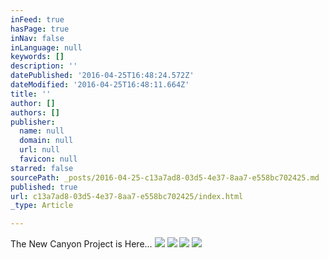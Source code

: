 ```yaml
---
inFeed: true
hasPage: true
inNav: false
inLanguage: null
keywords: []
description: ''
datePublished: '2016-04-25T16:48:24.572Z'
dateModified: '2016-04-25T16:48:11.664Z'
title: ''
author: []
authors: []
publisher:
  name: null
  domain: null
  url: null
  favicon: null
starred: false
sourcePath: _posts/2016-04-25-c13a7ad8-03d5-4e37-8aa7-e558bc702425.md
published: true
url: c13a7ad8-03d5-4e37-8aa7-e558bc702425/index.html
_type: Article

---
```

The New Canyon Project is Here...
![](https://the-grid-user-content.s3-us-west-2.amazonaws.com/067ddc12-aae1-4dad-971c-6add3037c6a3.jpg)
![](https://the-grid-user-content.s3-us-west-2.amazonaws.com/55b5c18b-eff1-4c07-b250-47aafc73c8c6.jpg)
![](https://the-grid-user-content.s3-us-west-2.amazonaws.com/3ea708f3-4903-4456-a783-5f0fc2441bcd.jpg)
![](https://the-grid-user-content.s3-us-west-2.amazonaws.com/78d693ee-8164-4348-848e-a44b4ff2a400.jpg)